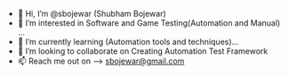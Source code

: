 - 👋 Hi, I’m @sbojewar (Shubham Bojewar)
- 👀 I’m interested in Software and Game Testing(Automation and Manual) ...
- 🌱 I’m currently learning (Automation tools and techniques)...
- 💞️ I’m looking to collaborate on Creating Automation Test Framework
- 📫 Reach me out on --> sbojewar@gmail.com

<!---
sbojewar/sbojewar is a ✨ special ✨ repository because its `README.md` (this file) appears on your GitHub profile.
You can click the Preview link to take a look at your changes.
--->
